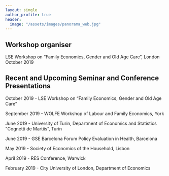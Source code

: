 ```yaml
---
layout: single
author_profile: true
header:
  image: "/assets/images/panorama_web.jpg"
---
```



## Workshop organiser

LSE Workshop on “Family Economics, Gender and Old Age Care”, London October 2019


## Recent and Upcoming Seminar and Conference Presentations

October 2019 - LSE Workshop on “Family Economics, Gender and Old Age Care”

September 2019 - WOLFE Workshop of Labour and Family Economics, York

June 2019 - University of Turin, Department of Economics and Statistics "Cognetti de Martiis”, Turin

June 2019 - GSE Barcelona Forum Policy Evaluation in Health, Barcelona

May 2019 - Society of Economics of the Household, Lisbon

April 2019 - RES Conference, Warwick

February 2019 - City University of London, Department of Economics
